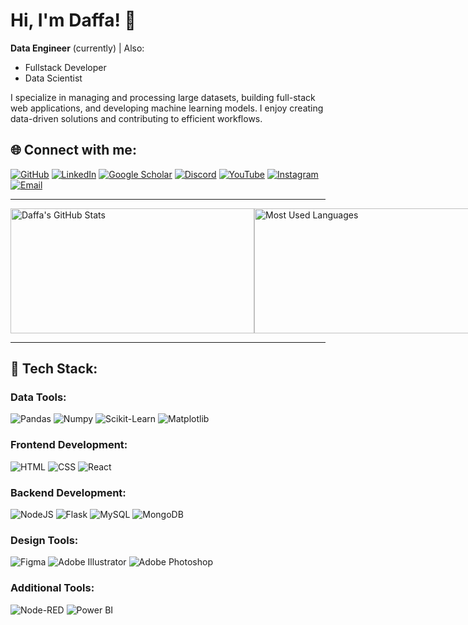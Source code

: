 # Hi, I'm Daffa! 👋  

**Data Engineer** (currently) | Also:
- Fullstack Developer  
- Data Scientist  

I specialize in managing and processing large datasets, building full-stack web applications, and developing machine learning models. I enjoy creating data-driven solutions and contributing to efficient workflows.

## 🌐 **Connect with me**:
[![GitHub](https://img.shields.io/badge/GitHub-333333?style=for-the-badge&logo=github)](https://github.com/dgashandy)
[![LinkedIn](https://img.shields.io/badge/LinkedIn-0077B5?style=for-the-badge&logo=linkedin)](https://www.linkedin.com/in/mohammad-daffa-gashandy/)
[![Google Scholar](https://img.shields.io/badge/Google%20Scholar-4285F4?style=for-the-badge&logo=google-scholar)](https://scholar.google.com/citations?id=your-google-scholar-id)
[![Discord](https://img.shields.io/badge/Discord-7289DA?style=for-the-badge&logo=discord)](https://discord.com/users/@piggyassault)
[![YouTube](https://img.shields.io/badge/YouTube-FF0000?style=for-the-badge&logo=youtube)](https://www.youtube.com/channel/UCrM1KZqDtkieb-jU1ynUTug)
[![Instagram](https://img.shields.io/badge/Instagram-E4405F?style=for-the-badge&logo=instagram)](https://www.instagram.com/dgashandy/)
[![Email](https://img.shields.io/badge/Email-D14836?style=for-the-badge&logo=gmail)](mailto:dgashandy@gmail.com)

---

<div style="display: flex;">
  <img src="https://github-readme-stats.vercel.app/api?username=dgashandy&show_icons=true&theme=radical" alt="Daffa's GitHub Stats" style="width: 390; height: 200;">
  <img src="https://github-readme-stats.vercel.app/api/top-langs/?username=dgashandy&layout=compact&theme=radical" alt="Most Used Languages" style="width: 390; height: 200;">
</div>

---

## 🌟 **Tech Stack**:

### Data Tools:
![Pandas](https://img.shields.io/badge/-Pandas-150458?style=flat&logo=pandas)
![Numpy](https://img.shields.io/badge/-Numpy-013243?style=flat&logo=numpy)
![Scikit-Learn](https://img.shields.io/badge/-ScikitLearn-F7931E?style=flat&logo=scikit-learn)
![Matplotlib](https://img.shields.io/badge/-Matplotlib-334FAA?style=flat&logo=matplotlib)

### Frontend Development:
![HTML](https://img.shields.io/badge/-HTML-E34F26?style=flat&logo=html5)
![CSS](https://img.shields.io/badge/-CSS-1572B6?style=flat&logo=css3)
![React](https://img.shields.io/badge/-React-61DAFB?style=flat&logo=react)

### Backend Development:
![NodeJS](https://img.shields.io/badge/-NodeJS-339933?style=flat&logo=node.js)
![Flask](https://img.shields.io/badge/-Flask-000000?style=flat&logo=flask)
![MySQL](https://img.shields.io/badge/-MySQL-4479A1?style=flat&logo=mysql)
![MongoDB](https://img.shields.io/badge/-MongoDB-47A248?style=flat&logo=mongodb)

### Design Tools:
![Figma](https://img.shields.io/badge/-Figma-F24E1E?style=flat&logo=figma)
![Adobe Illustrator](https://img.shields.io/badge/-Adobe%20Illustrator-FF9A00?style=flat&logo=adobe-illustrator)
![Adobe Photoshop](https://img.shields.io/badge/-Adobe%20Photoshop-31A8FF?style=flat&logo=adobe-photoshop)

### Additional Tools:
![Node-RED](https://img.shields.io/badge/-Node--RED-8F0000?style=flat&logo=nodered)
![Power BI](https://img.shields.io/badge/-Power%20BI-F2C811?style=flat&logo=powerbi)
